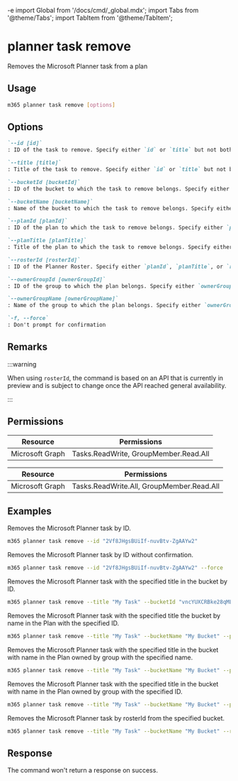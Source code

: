 -e <!-- DISCLAIMER: All secrets, passwords, and sensitive values in this document are examples only and not real credentials. -->
import Global from '/docs/cmd/_global.mdx';
import Tabs from '@theme/Tabs';
import TabItem from '@theme/TabItem';

# planner task remove

Removes the Microsoft Planner task from a plan

## Usage

```sh
m365 planner task remove [options]
```

## Options

```md definition-list
`--id [id]`
: ID of the task to remove. Specify either `id` or `title` but not both.

`--title [title]`
: Title of the task to remove. Specify either `id` or `title` but not both.

`--bucketId [bucketId]`
: ID of the bucket to which the task to remove belongs. Specify either `bucketId` or `bucketName` but not both.

`--bucketName [bucketName]`
: Name of the bucket to which the task to remove belongs. Specify either `bucketId` or `bucketName` but not both.

`--planId [planId]`
: ID of the plan to which the task to remove belongs. Specify either `planId`, `planTitle`, or `rosterId` when using `title`.

`--planTitle [planTitle]`
: Title of the plan to which the task to remove belongs. Specify either `planId`, `planTitle`, or `rosterId` when using `title`.

`--rosterId [rosterId]`
: ID of the Planner Roster. Specify either `planId`, `planTitle`, or `rosterId` when using `title`.

`--ownerGroupId [ownerGroupId]`
: ID of the group to which the plan belongs. Specify either `ownerGroupId` or `ownerGroupName` when using `planTitle`.

`--ownerGroupName [ownerGroupName]`
: Name of the group to which the plan belongs. Specify either `ownerGroupId` or `ownerGroupName` when using `planTitle`.

`-f, --force`
: Don't prompt for confirmation
```

<Global />

## Remarks

:::warning

When using `rosterId`, the command is based on an API that is currently in preview and is subject to change once the API reached general availability.

:::

## Permissions

<Tabs>
  <TabItem value="Delegated">

  | Resource        | Permissions                           |
  |-----------------|---------------------------------------|
  | Microsoft Graph | Tasks.ReadWrite, GroupMember.Read.All |

  </TabItem>
  <TabItem value="Application">

  | Resource        | Permissions                               |
  |-----------------|-------------------------------------------|
  | Microsoft Graph | Tasks.ReadWrite.All, GroupMember.Read.All |

  </TabItem>
</Tabs>

## Examples

Removes the Microsoft Planner task by ID.

```sh
m365 planner task remove --id "2Vf8JHgsBUiIf-nuvBtv-ZgAAYw2"
```

Removes the Microsoft Planner task by ID without confirmation.

```sh
m365 planner task remove --id "2Vf8JHgsBUiIf-nuvBtv-ZgAAYw2" --force
```

Removes the Microsoft Planner task with the specified title in the bucket by ID.

```sh
m365 planner task remove --title "My Task" --bucketId "vncYUXCRBke28qMLB-d4xJcACtNz" 
```

Removes the Microsoft Planner task with the specified title the bucket by name in the Plan with the specified ID.

```sh
m365 planner task remove --title "My Task" --bucketName "My Bucket" --planId "oUHpnKBFekqfGE_PS6GGUZcAFY7b"
```

Removes the Microsoft Planner task with the specified title in the bucket with name in the Plan owned by group with the specified name.

```sh
m365 planner task remove --title "My Task" --bucketName "My Bucket" --planTitle "My Plan" --ownerGroupName "My Group"
```

Removes the Microsoft Planner task with the specified title in the bucket with name in the Plan owned by group with the specified ID.

```sh
m365 planner task remove --title "My Task" --bucketName "My Bucket" --planTitle "My Plan" --ownerGroupId "00000000-0000-0000-0000-000000000000"
```

Removes the Microsoft Planner task by rosterId from the specified bucket.

```sh
m365 planner task remove --title "My Task" --bucketName "My Bucket" --rosterId "8bc07d47-c06f-41e1-8f00-1c113c8f6067"
```

## Response

The command won't return a response on success.
